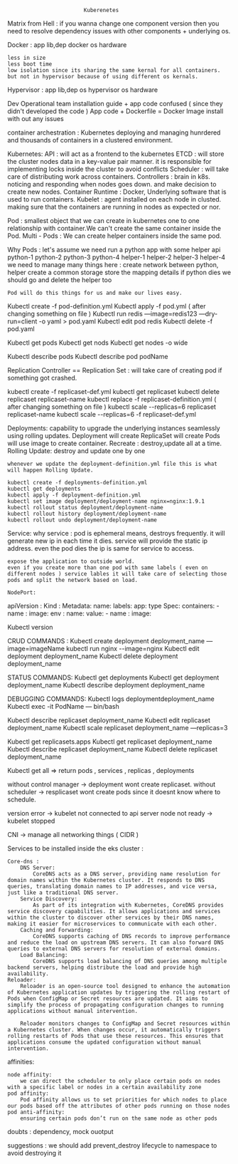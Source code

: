 							Kuberenetes

Matrix from Hell :
	if you wanna change one component version then you need to resolve dependency issues with other components + underlying os.

Docker :
	app
	lib,dep
	docker
	os
	hardware

	less in size
	less boot time
	low isolation since its sharing the same kernal for all containers. but not in hypervisor because of using different os kernals.

Hypervisor :
	app
	lib,dep
	os
	hypervisor
	os
	hardware

Dev												Operational team
installation guide + app code					confused ( since they didn't developed the code )
App code + Dockerfile = Docker Image 			install with out any issues

container archestration : Kubernetes
	deploying and managing hunrdered and thousands of containers in a clustered environment.

Kubernetes:
	API : will act as a frontend to the kubernetes
	ETCD : will store the cluster nodes data in a key-value pair manner. it is responsible for implementing locks inside the cluster to avoid conflicts
	Scheduler : will take care of distributing work across containers.
	Controllers : brain in k8s. noticing and responding when nodes goes down. and make decision to create new nodes.
	Container Runtime : Docker,  Underlying software that is used to run containers. 
	Kubelet : agent installed on each node in clusted. making sure that the containers are running in nodes as expected or nor.

Pod :
	smallest object that we can create in kubernetes
	one to one relationship with container.We can't create the same container inside the Pod.
Multi - Pods :
	We can create helper containers inside the same pod.

Why Pods :
	let's assume we need run a python app with some helper api
	python-1	python-2	python-3	python-4
	helper-1	helper-2	helper-3	helper-4
	we need to manage many things here :
		create network between python, helper
		create a common storage
		store the mapping details
		if python dies we should go and delete the helper too
		
	Pod will do this things for us and make our lives easy.

Kubectl create -f pod-definition.yml
Kubectl apply -f pod.yml ( after changing something on file )
Kubectl run redis —image=redis123 —dry-run=client -o yaml > pod.yaml
Kubectl edit pod redis
Kubectl delete -f pod.yaml

Kubectl get pods
Kubectl get nods
Kubectl get nodes -o wide

Kubectl describe pods
Kubectl describe pod podName

Replication Controller == Replication Set :
	will take care of creating pod if something got crashed.

kubectl create -f replicaset-def.yml
kubectl get replicaset
kubectl delete replicaset replicaset-name
kubectl replace -f replicaset-definition.yml ( after changing something on file )
kubectl scale --replicas=6 replicaset replicaset-name
kubectl scale --replicas=6 -f replicaset-def.yml

Deployments:
	capability to upgrade the underlying instances seamlessly using rolling updates.
	Deployment will create
		ReplicaSet will create
			Pods
				will use image to create container.
	Recreate :	destroy,update all at a time.
	Rolling Update: destroy and update one by one

	whenever we update the deployment-definition.yml file this is what will happen Rolling Update.

	kubectl create -f deployments-definition.yml
	kubectl get deployments
	kubectl apply -f deployment-definition.yml
	kubectl set image deployment/deployment-name nginx=nginx:1.9.1
	kubectl rollout status deployment/deployment-name
	kubectl rollout history deployment/deployment-name
	kubectl rollout undo deployment/deployment-name

Service:
	why service	:
		pod is ephemeral means, destroys frequently. it will generate new ip in each time it dies.
		service will provide the static ip address. even the pod dies the ip is same for service to access.
		
	expose the application to outside world.
	even if you create more than one pod with same labels ( even on different nodes ) service lables it will take care of selecting those pods and split the network based on load.

	NodePort:

apiVersion :
Kind :
Metadata:
	name:
	labels:
		app:
		type
Spec:
	containers:
		- name : 
		   image: 
		   env :
			name: 
			value:
		- name :
		   image: 
	

Kubectl version

CRUD COMMANDS :
Kubectl create deployment deployment_name —image=imageName 
kubectl run nginx --image=nginx
Kubectl edit deployment deployment_name
Kubectl delete deployment deployment_name

STATUS COMMANDS:
Kubectl get deployments
Kubectl get deployment deployment_name
Kubectl describe deployment deployment_name

DEBUGGING COMMANDS:
Kubectl logs deploymentdeployment_name 
Kubectl exec -it PodName — bin/bash

Kubectl describe replicaset deployment_name
Kubectl edit replicaset deployment_name
Kubectl scale replicaset deployment_name —replicas=3

Kubectl get replicasets.apps
Kubectl get replicaset deployment_name
Kubectl describe replicaset deployment_name
Kubectl delete replicaset deployment_name

Kubectl get all  => return pods , services , replicas , deployments

without control manager -> deployment wont create replicaset.
without scheduler -> resplicaset wont create pods since it doesnt know where to schedule.

version error -> kubelet not connected to api server
node not ready -> kubelet stopped

CNI -> manage all networking things ( CIDR )


Services to be installed inside the eks cluster :

	Core-dns :
		DNS Server: 
			CoreDNS acts as a DNS server, providing name resolution for domain names within the Kubernetes cluster. It responds to DNS queries, translating domain names to IP addresses, and vice versa, just like a traditional DNS server.
		Service Discovery: 
			As part of its integration with Kubernetes, CoreDNS provides service discovery capabilities. It allows applications and services within the cluster to discover other services by their DNS names, making it easier for microservices to communicate with each other.
		Caching and Forwarding: 
			CoreDNS supports caching of DNS records to improve performance and reduce the load on upstream DNS servers. It can also forward DNS queries to external DNS servers for resolution of external domains.
		Load Balancing: 
			CoreDNS supports load balancing of DNS queries among multiple backend servers, helping distribute the load and provide high availability.
	Reloader:
		Reloader is an open-source tool designed to enhance the automation of Kubernetes application updates by triggering the rolling restart of Pods when ConfigMap or Secret resources are updated. It aims to simplify the process of propagating configuration changes to running applications without manual intervention.

		Reloader monitors changes to ConfigMap and Secret resources within a Kubernetes cluster. When changes occur, it automatically triggers rolling restarts of Pods that use these resources. This ensures that applications consume the updated configuration without manual intervention.
	

affinities:

	node affinity: 
		we can direct the scheduler to only place certain pods on nodes with a specific label or nodes in a certain availability zone
	pod affinity:
		Pod affinity allows us to set priorities for which nodes to place our pods based off the attributes of other pods running on those nodes
	pod anti-affinity:
		ensuring certain pods don’t run on the same node as other pods

doubts :
	dependency, mock ouotput

suggestions :
	we should add prevent_destroy lifecycle to namespace to avoid destroying it



